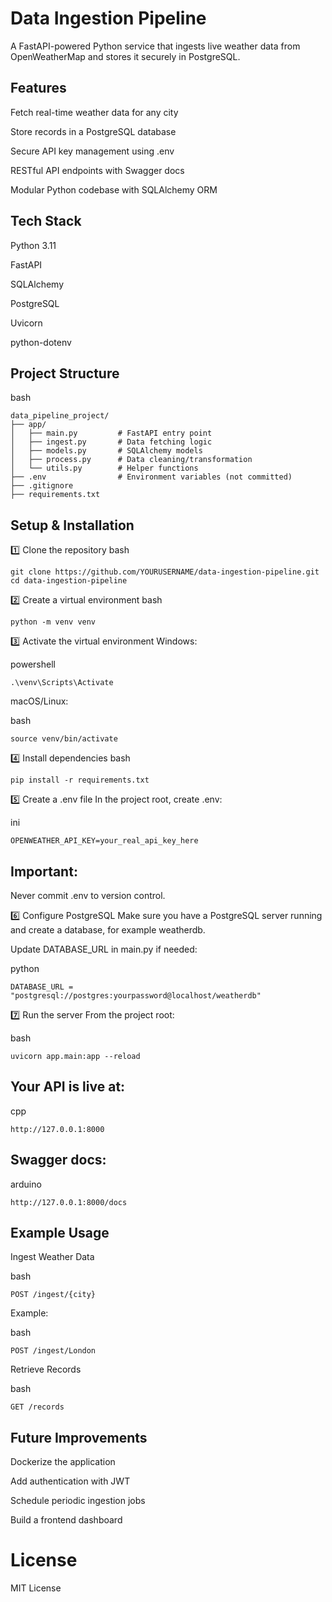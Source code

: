 #	Data Ingestion Pipeline

A FastAPI-powered Python service that ingests live weather data from OpenWeatherMap and stores it securely in PostgreSQL.



## Features

Fetch real-time weather data for any city

Store records in a PostgreSQL database

Secure API key management using .env

RESTful API endpoints with Swagger docs

Modular Python codebase with SQLAlchemy ORM


## Tech Stack

Python 3.11

FastAPI

SQLAlchemy

PostgreSQL

Uvicorn

python-dotenv

## Project Structure
bash

```
data_pipeline_project/
├── app/
│   ├── main.py         # FastAPI entry point
│   ├── ingest.py       # Data fetching logic
│   ├── models.py       # SQLAlchemy models
│   ├── process.py      # Data cleaning/transformation
│   └── utils.py        # Helper functions
├── .env                # Environment variables (not committed)
├── .gitignore
├── requirements.txt
```

## Setup & Installation

1️⃣ Clone the repository
bash
```
git clone https://github.com/YOURUSERNAME/data-ingestion-pipeline.git
cd data-ingestion-pipeline
```
2️⃣ Create a virtual environment
bash
```
python -m venv venv
```
3️⃣ Activate the virtual environment
Windows:

powershell
```
.\venv\Scripts\Activate
```
macOS/Linux:

bash
```
source venv/bin/activate
```
4️⃣ Install dependencies
bash
```
pip install -r requirements.txt
```

5️⃣ Create a .env file
In the project root, create .env:

ini
```
OPENWEATHER_API_KEY=your_real_api_key_here
```

## Important:
Never commit .env to version control.

6️⃣ Configure PostgreSQL
Make sure you have a PostgreSQL server running and create a database, for example weatherdb.

Update DATABASE_URL in main.py if needed:

python
```
DATABASE_URL = "postgresql://postgres:yourpassword@localhost/weatherdb"
```
7️⃣ Run the server
From the project root:

bash
```
uvicorn app.main:app --reload
```
## Your API is live at:

cpp
```
http://127.0.0.1:8000
```
## Swagger docs:

arduino
```
http://127.0.0.1:8000/docs
```
## Example Usage
Ingest Weather Data

bash
```
POST /ingest/{city}
```
Example:

bash
```
POST /ingest/London
```
Retrieve Records

bash
```
GET /records
```

## Future Improvements
Dockerize the application

Add authentication with JWT

Schedule periodic ingestion jobs

Build a frontend dashboard

# License

MIT License
